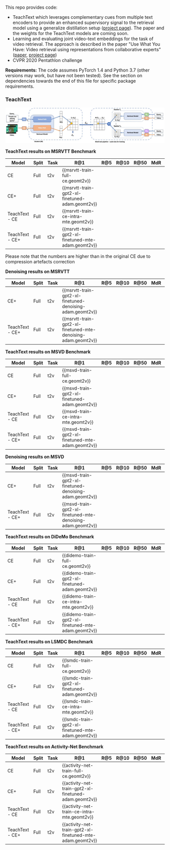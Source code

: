 This repo provides code:
- TeachText which leverages complementary cues from multiple text encoders to provide an enhanced supervisory signal to the retrieval model using a generalize distillation setup ([project page](https://www.robots.ox.ac.uk/~vgg/research/teachtext/)). The paper and the weights for the TeachText models are coming soon.
- Learning and evaluating joint video-text embeddings for the task of video retrieval. The approach is described in the paper "Use What You Have: Video retrieval using representations from collaborative experts" ([paper](https://arxiv.org/abs/1907.13487), [project page](https://www.robots.ox.ac.uk/~vgg/research/collaborative-experts/))
- CVPR 2020 Pentathlon challenge

**Requirements:** The code assumes PyTorch 1.4 and Python 3.7 (other versions may work, but have not been tested).  See the section on dependencies towards the end of this file for specific package requirements.

### TeachText

![TeachText diagram](figs/TeachText_method.jpg)

**TeachText results on MSRVTT Benchmark**

| Model | Split | Task | R@1 | R@5 | R@10 | R@50 | MdR | MnR | Geom |
| ----- | ------| ---- | --- | --- | ---- | ---- | --- | --- | --- | 
| CE    | Full  | t2v  | {{msrvtt-train-full-ce.geomt2v}} |
| CE+    | Full  | t2v  | {{msrvtt-train-gpt2-xl-finetuned-adam.geomt2v}} |
| TeachText - CE    | Full  | t2v  | {{msrvtt-train-ce-intra-mte.geomt2v}} |
| TeachText - CE+    | Full  | t2v  | {{msrvtt-train-gpt2-xl-finetuned-mte-adam.geomt2v}} |

Please note that the numbers are higher than in the original CE due to compression artefacts correction

**Denoising results on MSRVTT**

| Model | Split | Task | R@1 | R@5 | R@10 | R@50 | MdR | MnR | Geom |
| ----- | ------| ---- | --- | --- | ---- | ---- | --- | --- | --- |
| CE+    | Full  | t2v  | {{msrvtt-train-gpt2-xl-finetuned-denoising-adam.geomt2v}} |
| TeachText - CE+    | Full  | t2v  | {{msrvtt-train-gpt2-xl-finetuned-mte-denoising-adam.geomt2v}} |

**TeachText results on MSVD Benchmark**

| Model | Split | Task | R@1 | R@5 | R@10 | R@50 | MdR | MnR | Geom |
| ----- | ------| ---- | --- | --- | ---- | ---- | --- | --- | --- |
| CE    | Full  | t2v  | {{msvd-train-full-ce.geomt2v}} |
| CE+    | Full  | t2v  | {{msvd-train-gpt2-xl-finetuned-adam.geomt2v}} |
| TeachText - CE    | Full  | t2v  | {{msvd-train-ce-intra-mte.geomt2v}} |
| TeachText - CE+    | Full  | t2v  | {{msvd-train-gpt2-xl-finetuned-mte-adam.geomt2v}} |

**Denoising results on MSVD**

| Model | Split | Task | R@1 | R@5 | R@10 | R@50 | MdR | MnR | Geom |
| ----- | ------| ---- | --- | --- | ---- | ---- | --- | --- | --- |
| CE+    | Full  | t2v  | {{msvd-train-gpt2-xl-finetuned-denoising-adam.geomt2v}} |
| TeachText - CE+    | Full  | t2v  | {{msvd-train-gpt2-xl-finetuned-mte-denoising-adam.geomt2v}} |

**TeachText results on DiDeMo Benchmark**

| Model | Split | Task | R@1 | R@5 | R@10 | R@50 | MdR | MnR | Geom |
| ----- | ------| ---- | --- | --- | ---- | ---- | --- | --- | --- |
| CE    | Full  | t2v  | {{didemo-train-full-ce.geomt2v}} |
| CE+    | Full  | t2v  | {{didemo-train-gpt2-xl-finetuned-adam.geomt2v}} |
| TeachText - CE    | Full  | t2v  | {{didemo-train-ce-intra-mte.geomt2v}} |
| TeachText - CE+    | Full  | t2v  | {{didemo-train-gpt2-xl-finetuned-mte-adam.geomt2v}} |

**TeachText results on LSMDC Benchmark**

| Model | Split | Task | R@1 | R@5 | R@10 | R@50 | MdR | MnR | Geom |
| ----- | ------| ---- | --- | --- | ---- | ---- | --- | --- | --- |
| CE    | Full  | t2v  | {{lsmdc-train-full-ce.geomt2v}} |
| CE+    | Full  | t2v  | {{lsmdc-train-gpt2-xl-finetuned-adam.geomt2v}} |
| TeachText - CE    | Full  | t2v  | {{lsmdc-train-ce-intra-mte.geomt2v}} |
| TeachText - CE+    | Full  | t2v  | {{lsmdc-train-gpt2-xl-finetuned-mte-adam.geomt2v}} |

**TeachText results on Activity-Net Benchmark**

| Model | Split | Task | R@1 | R@5 | R@10 | R@50 | MdR | MnR | Geom |
| ----- | ------| ---- | --- | --- | ---- | ---- | --- | --- | --- |
| CE    | Full  | t2v  | {{activity-net-train-full-ce.geomt2v}} |
| CE+    | Full  | t2v  | {{activity-net-train-gpt2-xl-finetuned-adam.geomt2v}} |
| TeachText - CE    | Full  | t2v  | {{activity-net-train-ce-intra-mte.geomt2v}} |
| TeachText - CE+    | Full  | t2v  | {{activity-net-train-gpt2-xl-finetuned-mte-adam.geomt2v}} |

